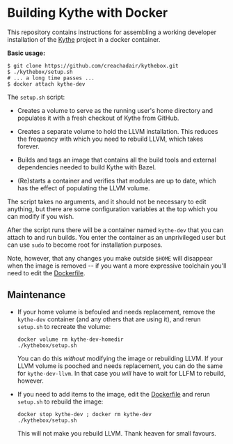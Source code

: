 # Building Kythe with Docker

This repository contains instructions for assembling a working developer
installation of the [Kythe](https://kythe.io/) project in a docker container.

**Basic usage:**

```shell
$ git clone https://github.com/creachadair/kythebox.git
$ ./kythebox/setup.sh
# ... a long time passes ...
$ docker attach kythe-dev
```

The `setup.sh` script:

-  Creates a volume to serve as the running user's home directory and populates
   it with a fresh checkout of Kythe from GitHub.

-  Creates a separate volume to hold the LLVM installation. This reduces the
   frequency with which you need to rebuild LLVM, which takes forever.

-  Builds and tags an image that contains all the build tools and external
   dependencies needed to build Kythe with Bazel.

-  (Re)starts a container and verifies that modules are up to date, which has
   the effect of populating the LLVM volume.

The script takes no arguments, and it should not be necessary to edit anything,
but there are some configuration variables at the top which you can modify if
you wish.

After the script runs there will be a container named `kythe-dev` that you can
attach to and run builds. You enter the container as an unprivileged user but
can use `sudo` to become root for installation purposes.

Note, however, that any changes you make outside `$HOME` will disappear when
the image is removed -- if you want a more expressive toolchain you'll need to
edit the [Dockerfile](image/Dockerfile).

## Maintenance

 -  If your home volume is befouled and needs replacement, remove the
    `kythe-dev` container (and any others that are using it), and rerun
    `setup.sh` to recreate the volume:

    ```shell
    docker volume rm kythe-dev-homedir
    ./kythebox/setup.sh
    ```

    You can do this _without_ modifying the image or rebuilding LLVM.  If your
	LLVM volume is pooched and needs replacement, you can do the same for
	`kythe-dev-llvm`.  In that case you _will_ have to wait for LLFM to
	rebuild, however.

 -  If you need to add items to the image, edit the
	[Dockerfile](image/Dockerfile) and rerun `setup.sh` to rebuild the image:

    ```shell
    docker stop kythe-dev ; docker rm kythe-dev
    ./kythebox/setup.sh
    ```

    This will not make you rebuild LLVM.  Thank heaven for small favours.
